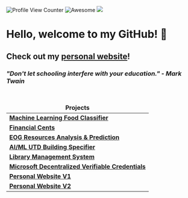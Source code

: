 
![Profile View Counter](https://komarev.com/ghpvc/?username=sai-k02&color=red&label=Profile+Views)
![Awesome](https://camo.githubusercontent.com/abb97269de2982c379cbc128bba93ba724d8822bfbe082737772bd4feb59cb54/68747470733a2f2f63646e2e7261776769742e636f6d2f73696e647265736f726875732f617765736f6d652f643733303566333864323966656437386661383536353265336136336531353464643865383832392f6d656469612f62616467652e737667)
![](https://hit.yhype.me/github/profile?user_id=75606167)

# Hello, welcome to my GitHub! 👋 

## Check out my [personal website](https://www.srilokh-karuturi.dev)!

### *"Don't let schooling interfere with your education." - Mark Twain*

<br>


<table>
  <thead align="center">
    <tr border: none;>
      <td><b>Projects</b></td>
    </tr>
  </thead>
  <tbody>
	  <tr>
      <td><a href="https://devpost.com/software/ml-food-classifier"><b>Machine Learning Food Classifier</b></a></td>
    </tr>
    <tr>
      <td><a href="https://devpost.com/software/financial-cents"><b>Financial Cents</b></a></td>
    </tr>
    <tr>
      <td><a href="https://devpost.com/software/eog-resources-analysis-prediction"><b>EOG Resources Analysis & Prediction</b></a></td>
    </tr>
    <tr>
      <td><a href="https://devpost.com/software/utd-building-classifier?ref_content=my-projects-tab&ref_feature=my_projects"><b>AI/ML UTD Building Specifier</b></a></td>
    </tr>
     <tr>
      <td><a href="https://lms-ui-service-hdzl5gs7hq-vp.a.run.app/"><b>Library Management System</b></a></td>
    </tr>
    <tr>
      <td><a href="https://devpost.com/software/utd-verifiable-credentials-demo?ref_content=my-projects-tab&ref_feature=my_projects"><b>Microsoft Decentralized Verifiable Credentials</b></a></td>
    </tr>
	  <tr>
		  <td><a href="https://sai-k02.github.io"><b>Personal Website V1 </b></a></td>
	  </tr>
    </tr>
	  <tr>
		  <td><a href="https://srilokh-karuturi.dev"><b>Personal Website V2 </b></a></td>
	  </tr>
    
  </tbody>
</table>

